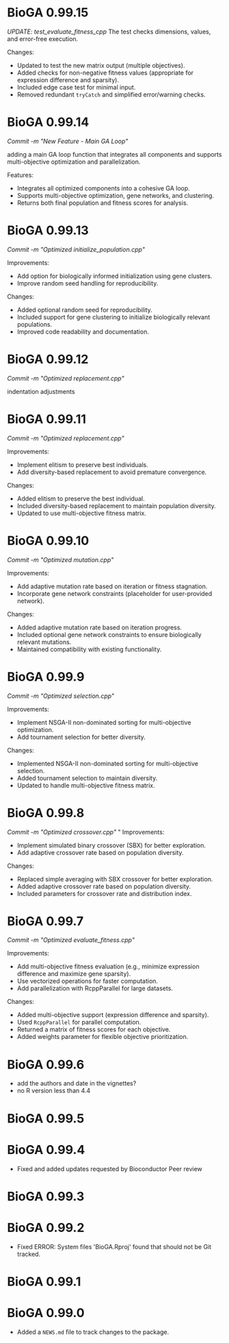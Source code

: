 # BioGA 0.99.15

*UPDATE: test_evaluate_fitness_cpp* 
The test checks dimensions, values, and error-free execution.

Changes:

* Updated to test the new matrix output (multiple objectives).
* Added checks for non-negative fitness values (appropriate for expression difference and sparsity).
* Included edge case test for minimal input.
* Removed redundant `tryCatch` and simplified error/warning checks.

# BioGA 0.99.14

*Commit -m "New Feature - Main GA Loop"*

adding a main GA loop function that integrates all components 
and supports multi-objective optimization and parallelization.

Features:

* Integrates all optimized components into a cohesive GA loop.
* Supports multi-objective optimization, gene networks, and clustering.
* Returns both final population and fitness scores for analysis.

# BioGA 0.99.13

*Commit -m "Optimized initialize_population.cpp"*

Improvements:

* Add option for biologically informed initialization using gene clusters.
* Improve random seed handling for reproducibility.

Changes:

* Added optional random seed for reproducibility.
* Included support for gene clustering to initialize biologically relevant populations.
* Improved code readability and documentation.

# BioGA 0.99.12

*Commit -m "Optimized replacement.cpp"*

indentation adjustments

# BioGA 0.99.11

*Commit -m "Optimized replacement.cpp"*

Improvements:

* Implement elitism to preserve best individuals.
* Add diversity-based replacement to avoid premature convergence.

Changes:

* Added elitism to preserve the best individual.
* Included diversity-based replacement to maintain population diversity.
* Updated to use multi-objective fitness matrix.

# BioGA 0.99.10

*Commit -m "Optimized mutation.cpp"*

Improvements:

* Add adaptive mutation rate based on iteration or fitness stagnation.
* Incorporate gene network constraints (placeholder for user-provided network).

Changes:

* Added adaptive mutation rate based on iteration progress.
* Included optional gene network constraints to ensure biologically relevant mutations.
* Maintained compatibility with existing functionality.

# BioGA 0.99.9

*Commit -m "Optimized selection.cpp"*

Improvements:

* Implement NSGA-II non-dominated sorting for multi-objective optimization.
* Add tournament selection for better diversity.

Changes:

* Implemented NSGA-II non-dominated sorting for multi-objective selection.
* Added tournament selection to maintain diversity.
* Updated to handle multi-objective fitness matrix.

# BioGA 0.99.8

*Commit -m "Optimized crossover.cpp"*
"
Improvements:

* Implement simulated binary crossover (SBX) for better exploration.
* Add adaptive crossover rate based on population diversity.

Changes:

* Replaced simple averaging with SBX crossover for better exploration.
* Added adaptive crossover rate based on population diversity.
* Included parameters for crossover rate and distribution index.

# BioGA 0.99.7

*Commit -m "Optimized evaluate_fitness.cpp"*

Improvements:

* Add multi-objective fitness evaluation (e.g., minimize expression difference and maximize gene sparsity).
* Use vectorized operations for faster computation.
* Add parallelization with RcppParallel for large datasets.

Changes:

* Added multi-objective support (expression difference and sparsity).
* Used `RcppParallel` for parallel computation.
* Returned a matrix of fitness scores for each objective.
* Added weights parameter for flexible objective prioritization.

# BioGA 0.99.6

* add the authors and date in the vignettes?
* no R version less than 4.4

# BioGA 0.99.5

# BioGA 0.99.4

* Fixed and added updates requested by Bioconductor Peer review

# BioGA 0.99.3

# BioGA 0.99.2

* Fixed ERROR: System files 'BioGA.Rproj' found that should not be Git tracked.

# BioGA 0.99.1

# BioGA 0.99.0

* Added a `NEWS.md` file to track changes to the package.
